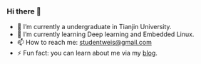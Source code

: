 ### Hi there 👋


- 🔭 I’m currently a undergraduate in Tianjin University.
- 🌱 I’m currently learning Deep learning and Embedded Linux.
- 📫 How to reach me: studentweis@gmail.com
- ⚡ Fun fact: you can learn about me via my [blog](https://www.studentwei.xyz/).
